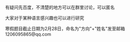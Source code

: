<p>有疑问先百度，不清楚的地方可以在群里讨论，可以匿名</p>
<p>大家对于某种语言感兴趣也可以进行研究</p>
<p>寒假题目截止日期为2月28日，命名为"方向"+"姓名"发至邮箱1206095865@qq.com</p>
